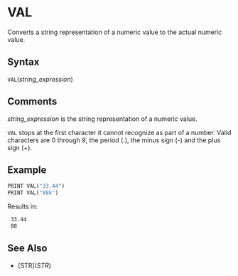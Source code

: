 # VAL

Converts a string representation of a numeric value to the actual numeric value.

## Syntax

`VAL`(*string_expression*)

## Comments

*string_expression* is the string representation of a numeric value.

`VAL` stops at the first character it cannot recognize as part of a number. Valid characters are 0 through 9, the period (.), the minus sign (-) and the plus sign (+).

## Example

```vb
PRINT VAL("33.44")
PRINT VAL("88k")
```

Results in:

```txt
 33.44
 88
```

## See Also

- [STR$](STR$)
